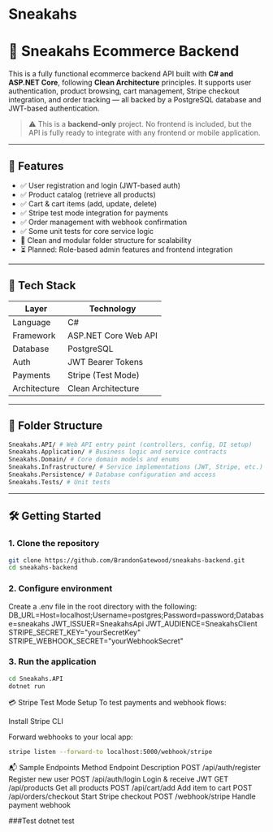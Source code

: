 # Sneakahs
# 🛒 Sneakahs Ecommerce Backend

This is a fully functional ecommerce backend API built with **C# and ASP.NET Core**, following **Clean Architecture** principles. It supports user authentication, product browsing, cart management, Stripe checkout integration, and order tracking — all backed by a PostgreSQL database and JWT-based authentication.

> ⚠️ This is a **backend-only** project. No frontend is included, but the API is fully ready to integrate with any frontend or mobile application.

---

## 🚀 Features

- ✅ User registration and login (JWT-based auth)
- ✅ Product catalog (retrieve all products)
- ✅ Cart & cart items (add, update, delete)
- ✅ Stripe test mode integration for payments
- ✅ Order management with webhook confirmation
- ✅ Some unit tests for core service logic
- 🧩 Clean and modular folder structure for scalability
- ⏳ Planned: Role-based admin features and frontend integration

---

## 🧱 Tech Stack

| Layer        | Technology            |
|--------------|------------------------|
| Language     | C#                     |
| Framework    | ASP.NET Core Web API   |
| Database     | PostgreSQL             |
| Auth         | JWT Bearer Tokens      |
| Payments     | Stripe (Test Mode)     |
| Architecture | Clean Architecture     |

---

## 📁 Folder Structure

```bash
Sneakahs.API/ # Web API entry point (controllers, config, DI setup)
Sneakahs.Application/ # Business logic and service contracts
Sneakahs.Domain/ # Core domain models and enums
Sneakahs.Infrastructure/ # Service implementations (JWT, Stripe, etc.)
Sneakahs.Persistence/ # Database configuration and access
Sneakahs.Tests/ # Unit tests
```

---

## 🛠️ Getting Started

### 1. Clone the repository

```bash
git clone https://github.com/BrandonGatewood/sneakahs-backend.git
cd sneakahs-backend
```

### 2. Configure environment
Create a .env file in the root directory with the following:
DB_URL=Host=localhost;Username=postgres;Password=password;Database=sneakahs
JWT_ISSUER=SneakahsApi
JWT_AUDIENCE=SneakahsClient
STRIPE_SECRET_KEY="yourSecretKey"
STRIPE_WEBHOOK_SECRET="yourWebhookSecret"

### 3. Run the application
```bash
cd Sneakahs.API
dotnet run
```

💳 Stripe Test Mode Setup
To test payments and webhook flows:

Install Stripe CLI

Forward webhooks to your local app:
```bash
stripe listen --forward-to localhost:5000/webhook/stripe
```

📬 Sample Endpoints
Method	Endpoint	Description
POST	/api/auth/register	Register new user
POST	/api/auth/login	Login & receive JWT
GET	/api/products	Get all products
POST	/api/cart/add	Add item to cart
POST	/api/orders/checkout	Start Stripe checkout
POST	/webhook/stripe	Handle payment webhook

###Test
dotnet test
